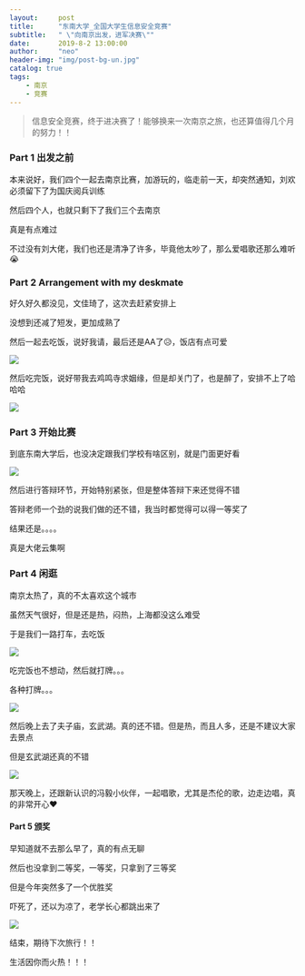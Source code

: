 ```yaml
---
layout:     post
title:      "东南大学_全国大学生信息安全竞赛"
subtitle:   " \"向南京出发，进军决赛\""
date:       2019-8-2 13:00:00
author:     "neo"
header-img: "img/post-bg-un.jpg"
catalog: true
tags:
    - 南京
    - 竞赛
---
```


> 信息安全竞赛，终于进决赛了！能够换来一次南京之旅，也还算值得几个月的努力！！

### Part 1 出发之前

本来说好，我们四个一起去南京比赛，加游玩的，临走前一天，却突然通知，刘欢必须留下了为国庆阅兵训练

然后四个人，也就只剩下了我们三个去南京

真是有点难过

不过没有刘大佬，我们也还是清净了许多，毕竟他太吵了，那么爱唱歌还那么难听😭

### Part 2 Arrangement with my deskmate

好久好久都没见，文佳琦了，这次去赶紧安排上

没想到还减了短发，更加成熟了

然后一起去吃饭，说好我请，最后还是AA了😥，饭店有点可爱

![](https://jackyanghc-picture.oss-cn-beijing.aliyuncs.com/40bcaf8efa60306a4f3ff2bbe8b3a7a.jpg)



然后吃完饭，说好带我去鸡鸣寺求姻缘，但是却关门了，也是醉了，安排不上了哈哈哈

![](https://jackyanghc-picture.oss-cn-beijing.aliyuncs.com/12f8ae1b868789b03789aaf8fe1ffce.jpg)

### Part 3 开始比赛

到底东南大学后，也没决定跟我们学校有啥区别，就是门面更好看

![](https://jackyanghc-picture.oss-cn-beijing.aliyuncs.com/d31871247be80e13f4cc3519949128c.jpg)

然后进行答辩环节，开始特别紧张，但是整体答辩下来还觉得不错

答辩老师一个劲的说我们做的还不错，我当时都觉得可以得一等奖了

结果还是。。。。

真是大佬云集啊

### Part 4 闲逛

南京太热了，真的不太喜欢这个城市

虽然天气很好，但是还是热，闷热，上海都没这么难受

于是我们一路打车，去吃饭

![](https://jackyanghc-picture.oss-cn-beijing.aliyuncs.com/ca5ccf7e7f493f6fef695b60c73cdce.jpg)

吃完饭也不想动，然后就打牌。。。

各种打牌。。。

![](https://jackyanghc-picture.oss-cn-beijing.aliyuncs.com/1a214befe2f3a82e236f0e461422034.jpg)

然后晚上去了夫子庙，玄武湖。真的还不错。但是热，而且人多，还是不建议大家去景点

但是玄武湖还真的不错

![](https://jackyanghc-picture.oss-cn-beijing.aliyuncs.com/b5502e650b73122e6162d8c76ee54b1.jpg)

那天晚上，还跟新认识的冯毅小伙伴，一起唱歌，尤其是杰伦的歌，边走边唱，真的非常开心♥

#### Part 5 颁奖

早知道就不去那么早了，真的有点无聊

然后也没拿到二等奖，一等奖，只拿到了三等奖

但是今年突然多了一个优胜奖

吓死了，还以为凉了，老学长心都跳出来了

![](https://jackyanghc-picture.oss-cn-beijing.aliyuncs.com/20190805150033.png)

结束，期待下次旅行！！

生活因你而火热！！！



